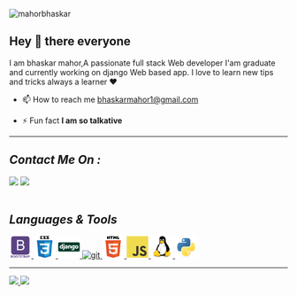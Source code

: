 <p align="left"> <img src="https://komarev.com/ghpvc/?username=mahorbhaskar&label=Profile%20views&color=0e75b6&style=flat" alt="mahorbhaskar" /> </p>
<h2 align = "left">Hey 👋 there everyone </h2> 
I am bhaskar mahor,A passionate full stack Web developer I'am graduate and currently working on django Web based app.
I love to learn new tips and tricks always a learner ❤️
<br>

* 📫 How to reach me bhaskarmahor1@gmail.com

* ⚡ Fun fact **I am so talkative**
<hr>
<h2 align= "left"> <i> Contact Me On : </i> </h2>
  <div>
  <a href="https://www.linkedin.com/in/bhaskarmahor" target="_blank"><img src="https://img.shields.io/badge/-LinkedIn-%230077B5?style=for-the-badge&logo=linkedin&logoColor=white" target="_blank"></a> 
   <a href="https://instagram.com/mahorbhaskar" target="_blank"><img src="https://img.shields.io/badge/-Instagram-%23E4405F?style=for-the-badge&logo=instagram&logoColor=white" target="_blank"></a>
  </div>
  <br>

<h2 align="left"> <i>Languages & Tools </i> </h2>
<p align="left"> <a href="https://getbootstrap.com" target="_blank"> <img src="https://raw.githubusercontent.com/devicons/devicon/master/icons/bootstrap/bootstrap-plain-wordmark.svg" alt="bootstrap" width="40" height="40"/> </a> <a href="https://www.w3schools.com/css/" target="_blank"> <img src="https://raw.githubusercontent.com/devicons/devicon/master/icons/css3/css3-original-wordmark.svg" alt="css3" width="40" height="40"/> </a> <a href="https://www.djangoproject.com/" target="_blank"> <img src="https://raw.githubusercontent.com/devicons/devicon/master/icons/django/django-original.svg" alt="django" width="40" height="40"/> </a> <a href="https://git-scm.com/" target="_blank"> <img src="https://www.vectorlogo.zone/logos/git-scm/git-scm-icon.svg" alt="git" width="40" height="40"/> </a> <a href="https://www.w3.org/html/" target="_blank"> <img src="https://raw.githubusercontent.com/devicons/devicon/master/icons/html5/html5-original-wordmark.svg" alt="html5" width="40" height="40"/> </a> <a href="https://developer.mozilla.org/en-US/docs/Web/JavaScript" target="_blank"> <img src="https://raw.githubusercontent.com/devicons/devicon/master/icons/javascript/javascript-original.svg" alt="javascript" width="40" height="40"/> </a> <a href="https://www.linux.org/" target="_blank"> <img src="https://raw.githubusercontent.com/devicons/devicon/master/icons/linux/linux-original.svg" alt="linux" width="40" height="40"/> </a> <a href="https://www.python.org" target="_blank"> <img src="https://raw.githubusercontent.com/devicons/devicon/master/icons/python/python-original.svg" alt="python" width="40" height="40"/> </a> </p>

<hr>
<div>
  <a href="https://github.com/mahorbhaskar">
  <img height="180em" src="https://github-readme-stats.vercel.app/api?username=mahorbhaskar&show_icons=true&theme=radical&include_all_commits=true&count_private=true"/>
  <img height="180em" src="https://github-readme-stats.vercel.app/api/top-langs/?username=mahorbhaskar&layout=compact&langs_count=7&theme=radical"/>
</div>
